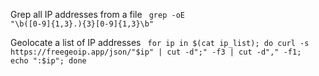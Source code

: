 Grep all IP addresses from a file
<code>
grep -oE "\b([0-9]{1,3}\.){3}[0-9]{1,3}\b"
</code>

Geolocate a list of IP addresses
<code>
for ip in $(cat ip_list); do curl -s https://freegeoip.app/json/"$ip" | cut -d";" -f3 | cut -d"," -f1; echo ":$ip"; done
</code>
